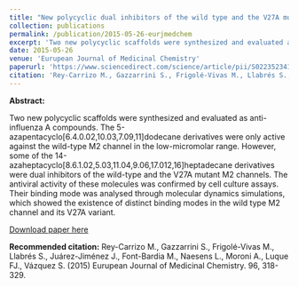 ```yaml
---
title: "New polycyclic dual inhibitors of the wild type and the V27A mutant M2 channel of the influenza A virus with unexpected binding mode"
collection: publications
permalink: /publication/2015-05-26-eurjmedchem
excerpt: 'Two new polycyclic scaffolds were synthesized and evaluated as anti-influenza A compounds. The 5-azapentacyclo[6.4.0.02,10.03,7.09,11]dodecane derivatives were only active against the wild-type M2 channel in the low-micromolar range. However, some of the 14-azaheptacyclo[8.6.1.02,5.03,11.04,9.06,17.012,16]heptadecane derivatives were dual inhibitors of the wild-type and the V27A mutant M2 channels. The antiviral activity of these molecules was confirmed by cell culture assays. Their binding mode was analysed through molecular dynamics simulations, which showed the existence of distinct binding modes in the wild type M2 channel and its V27A variant.'
date: 2015-05-26
venue: 'Eurupean Journal of Medicinal Chemistry'
paperurl: 'https://www.sciencedirect.com/science/article/pii/S0223523415002895'
citation: 'Rey-Carrizo M., Gazzarrini S., Frigolé-Vivas M., Llabrés S., Juárez-Jiménez J., Font-Bardia M., Naesens L., Moroni A., Luque FJ., Vázquez S. (2015) Eurupean Journal of Medicinal Chemistry. 96, 318-329.'
---
```


**Abstract:**

Two new polycyclic scaffolds were synthesized and evaluated as anti-influenza A compounds. The 5-azapentacyclo[6.4.0.02,10.03,7.09,11]dodecane derivatives were only active against the wild-type M2 channel in the low-micromolar range. However, some of the 14-azaheptacyclo[8.6.1.02,5.03,11.04,9.06,17.012,16]heptadecane derivatives were dual inhibitors of the wild-type and the V27A mutant M2 channels. The antiviral activity of these molecules was confirmed by cell culture assays. Their binding mode was analysed through molecular dynamics simulations, which showed the existence of distinct binding modes in the wild type M2 channel and its V27A variant.

[Download paper here](https://www.sciencedirect.com/science/article/pii/S0223523415002895)

**Recommended citation:** Rey-Carrizo M., Gazzarrini S., Frigolé-Vivas M., Llabrés S., Juárez-Jiménez J., Font-Bardia M., Naesens L., Moroni A., Luque FJ., Vázquez S. (2015) Eurupean Journal of Medicinal Chemistry. 96, 318-329.
